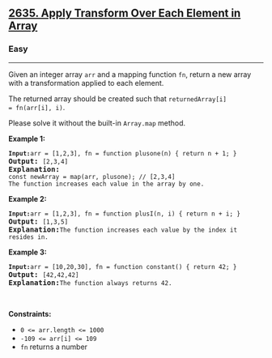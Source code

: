 <h2><a href="#">2635. Apply Transform Over Each Element in Array</a></h2><h3>Easy</h3><hr>
<div><p>Given an integer array <code>arr</code> and a mapping function <code>fn</code>, return a new array with a transformation applied to each element.

The returned array should be created such that <code>returnedArray[i] = fn(arr[i], i)</code>.

Please solve it without the built-in <code>Array.map</code> method.</p>


<p><strong class="example">Example 1:</strong></p>
<pre><strong><code>Input:</code></strong><code>arr = [1,2,3], fn = function plusone(n) { return n + 1; }</code>
<strong>Output:</strong> <code>[2,3,4]</code>
<strong>Explanation:</strong><code>
const newArray = map(arr, plusone); // [2,3,4]
The function increases each value in the array by one.</code>
</pre>

<p><strong class="example">Example 2:</strong></p>
<pre><strong><code>Input:</code></strong><code>arr = [1,2,3], fn = function plusI(n, i) { return n + i; }</code>
<strong>Output:</strong> <code>[1,3,5]</code>
<strong>Explanation:</strong><code>The function increases each value by the index it resides in.</code>
</pre>

<p><strong class="example">Example 3:</strong></p>
<pre><strong><code>Input:</code></strong><code>arr = [10,20,30], fn = function constant() { return 42; }</code>
<strong>Output:</strong> <code>[42,42,42]</code>
<strong>Explanation:</strong><code>The function always returns 42.</code>
</pre>


<p>&nbsp;</p>
<p><strong>Constraints:</strong></p>
<ul>
	<li><code>0 <= arr.length <= 1000</code></li>
	<li><code>-109 <= arr[i] <= 109</code></li>
	<li><code>fn</code> returns a number</li>
</ul>